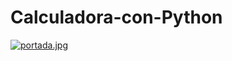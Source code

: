 # Calculadora-con-Python

[![portada.jpg](https://i.postimg.cc/kXqXHf6N/portada.jpg)](https://postimg.cc/9zghRPBz)
